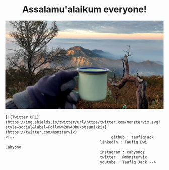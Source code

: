 <h1 align="center">Assalamu'alaikum everyone!</h1>

<p align="center">
<img src="https://github.com/taufiqjack/taufiqjack.github.io/blob/main/images/background.jpg"/>
  </p>

  
```
[![Twitter URL](https://img.shields.io/twitter/url/https/twitter.com/monztervix.svg?style=social&label=Follow%20%40bukotsunikki)](https://twitter.com/monztervix)
<!--                                           github : taufiqjack
                                          linkedln : Taufiq Dwi Cahyono
                                          instagram : cahyonoz
                                          twitter : @monztervix
                                          youtube : Taufiq Jack -->
```


<!--
**taufiqjack/taufiqjack** is a ✨ _special_ ✨ repository because its `README.md` (this file) appears on your GitHub profile.

Here are some ideas to get you started:

- 🔭 I’m currently working on ...
- 🌱 I’m currently learning ...
- 👯 I’m looking to collaborate on ...
- 🤔 I’m looking for help with ...
- 💬 Ask me about ...
- 📫 How to reach me: ...
- 😄 Pronouns: ...
- ⚡ Fun fact: ...
-->
